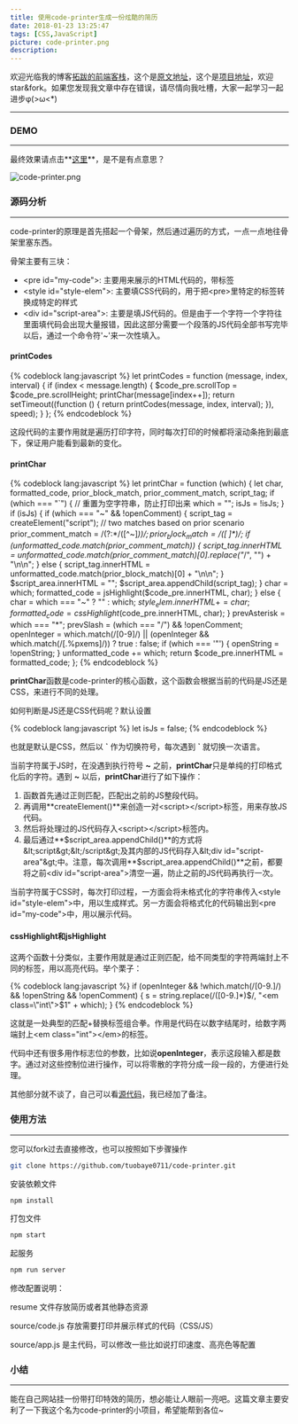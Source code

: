 ```yaml
---
title: 使用code-printer生成一份炫酷的简历
date: 2018-01-23 13:25:47
tags: [CSS,JavaScript]
picture: code-printer.png
description:
---
```


欢迎光临我的博客[拓跋的前端客栈](http://tuobaye.com)，这个是[原文地址](http://tuobaye.com/2017/12/26/%E3%80%90Node.js%E7%BA%BF%E4%B8%8A%E9%83%A8%E7%BD%B2%E5%B0%8F%E9%A1%B9%E7%9B%AE%E3%80%91%E8%AE%A9%E8%87%AA%E5%B7%B1%E7%9A%84%E5%8D%9A%E5%AE%A2%E6%AF%8F%E6%AC%A1%E6%89%93%E5%BC%80%E9%83%BD%E6%9C%89%E4%B8%8D%E5%90%8C%E7%9A%84%E5%B0%81%E9%9D%A2/)，这个是[项目地址](https://github.com/tuobaye0711/code-printer)，欢迎star&fork。如果您发现我文章中存在错误，请尽情向我吐槽，大家一起学习一起进步φ(>ω<*)

***

### DEMO

***

最终效果请点击**[这里](http://tuobaye.com/demo/code-printer)**，是不是有点意思？

![code-printer.png](code-printer.png)

### 源码分析

***

code-printer的原理是首先搭起一个骨架，然后通过遍历的方式，一点一点地往骨架里塞东西。

骨架主要有三块：

- &lt;pre id="my-code"&gt;: 主要用来展示的HTML代码的，带标签
- &lt;style id="style-elem"&gt;: 主要填CSS代码的，用于把&lt;pre&gt;里特定的标签转换成特定的样式
- &lt;div id="script-area"&gt;: 主要是填JS代码的。但是由于一个字符一个字符往里面填代码会出现大量报错，因此这部分需要一个段落的JS代码全部书写完毕以后，通过一个命令符'~'来一次性填入。

#### **printCodes**

{% codeblock lang:javascript %}
let printCodes = function (message, index, interval) {
    if (index < message.length) {
        $code_pre.scrollTop = $code_pre.scrollHeight;
        printChar(message[index++]);
        return setTimeout((function () {
            return printCodes(message, index, interval);
        }), speed);
    }
};
{% endcodeblock %}

这段代码的主要作用就是遍历打印字符，同时每次打印的时候都将滚动条拖到最底下，保证用户能看到最新的变化。

#### **printChar**

{% codeblock lang:javascript %}
let printChar = function (which) {
    let char, formatted_code, prior_block_match, prior_comment_match, script_tag;
    if (which === "`") {
        // 重置为空字符串，防止打印出来
        which = "";
        isJs = !isJs;
    }
    if (isJs) {
        if (which === "~" && !openComment) {
            script_tag = createElement("script");
            // two matches based on prior scenario
            prior_comment_match = /(?:\*\/([^\~]*))$/;
            prior_block_match = /([^~]*)$/;
            if (unformatted_code.match(prior_comment_match)) {
                script_tag.innerHTML = unformatted_code.match(prior_comment_match)[0].replace("*/", "") + "\n\n";
            } else {
                script_tag.innerHTML = unformatted_code.match(prior_block_match)[0] + "\n\n";
            }
            $script_area.innerHTML = "";
            $script_area.appendChild(script_tag);
        }
        char = which;
        formatted_code = jsHighlight($code_pre.innerHTML, char);
    } else {
        char = which === "~" ? "" : which;
        $style_elem.innerHTML += char;
        formatted_code = cssHighlight($code_pre.innerHTML, char);
    }
    prevAsterisk = which === "*";
    prevSlash = (which === "/") && !openComment;
    openInteger = which.match(/[0-9]/) || (openInteger && which.match(/[\.\%pxems]/)) ? true : false;
    if (which === '"') {
        openString = !openString;
    }
    unformatted_code += which;
    return $code_pre.innerHTML = formatted_code;
};
{% endcodeblock %}

**printChar**函数是code-printer的核心函数，这个函数会根据当前的代码是JS还是CSS，来进行不同的处理。

如何判断是JS还是CSS代码呢？默认设置

{% codeblock lang:javascript %}
let isJs = false;
{% endcodeblock %}

也就是默认是CSS，然后以 **\`** 作为切换符号，每次遇到 **`** 就切换一次语言。

当前字符属于JS时，在没遇到执行符号 **~** 之前，**printChar**只是单纯的打印格式化后的字符。遇到 **~** 以后，**printChar**进行了如下操作：

1. 函数首先通过正则匹配，匹配出之前的JS整段代码。
2. 再调用**createElement()**来创造一对&lt;script&gt;&lt;/script&gt;标签，用来存放JS代码。
3. 然后将处理过的JS代码存入&lt;script&gt;&lt;/script&gt;标签内。
4. 最后通过**$script_area.appendChild()**的方式将&lt;script&gt;&lt;/script&gt;及其内部的JS代码存入&lt;div id="script-area"&gt;中。注意，每次调用**$script_area.appendChild()**之前，都要将之前&lt;div id="script-area"&gt;清空一遍，防止之前的JS代码再执行一次。

当前字符属于CSS时，每次打印过程，一方面会将未格式化的字符串传入&lt;style id="style-elem"&gt;中，用以生成样式。另一方面会将格式化的代码输出到&lt;pre id="my-code"&gt;中，用以展示代码。

#### **cssHighlight**和**jsHighlight**

这两个函数十分类似，主要作用就是通过正则匹配，给不同类型的字符两端封上不同的标签，用以高亮代码。举个栗子：

{% codeblock lang:javascript %}
if (openInteger && !which.match(/[0-9\.]/) && !openString && !openComment) {
    s = string.replace(/([0-9\.]*)$/, "<em class=\"int\">$1</em>" + which);
}
{% endcodeblock %}

这就是一处典型的匹配+替换标签组合拳。作用是代码在以数字结尾时，给数字两端封上&lt;em class="int"&gt;&lt;/em&gt;的标签。

代码中还有很多用作标志位的参数，比如说**openInteger**，表示这段输入都是数字。通过对这些控制位进行操作，可以将零散的字符分成一段一段的，方便进行处理。

其他部分就不谈了，自己可以看[源代码](https://github.com/tuobaye0711/code-printer/blob/master/src/app.js)，我已经加了备注。

### 使用方法

***

您可以fork过去直接修改，也可以按照如下步骤操作

``` bash
git clone https://github.com/tuobaye0711/code-printer.git
```

安装依赖文件

``` bash
npm install
```

打包文件

``` bash
npm start
```

起服务

``` bash
npm run server
```

修改配置说明：

resume 文件存放简历或者其他静态资源

source/code.js 存放需要打印并展示样式的代码（CSS/JS）

source/app.js 是主代码，可以修改一些比如说打印速度、高亮色等配置

### 小结

***

能在自己网站挂一份带打印特效的简历，想必能让人眼前一亮吧。这篇文章主要安利了一下我这个名为code-printer的小项目，希望能帮到各位~